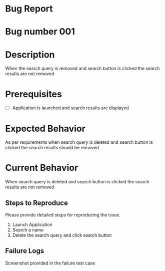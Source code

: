 # **Bug Report**

# Bug number 001  

# Description  

When the search query is removed and search button is clicked the search results are not removed

# Prerequisites

- [ ] Application is launched and search results are displayed

# Expected Behavior

As per requirements when search query is deleted and search button is clicked the search results should be removed

# Current Behavior

When search query is deleted and search button is clicked the search results are not removed


## Steps to Reproduce

Please provide detailed steps for reproducing the issue.

1. Launch Application
2. Search a name
3. Delete the search query and click search button

## Failure Logs

Screenshot provided in the failure test case